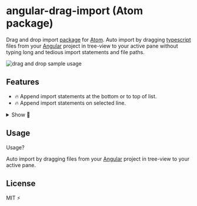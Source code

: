 
# angular-drag-import (Atom package)

Drag and drop import [package] for [Atom]. Auto import by dragging [typescript] files from your [Angular] project in tree-view to your active pane without typing long and tedious import statements and file paths.

![drag and drop sample usage](https://bit.ly/3aV98yI "drag and drop sample")


## Features

* 🔥 Append import statements at the bottom or to top of list.
* 🔥 Append import statements on selected line.
<details>
<summary>Show 💨</summary>
<img src="https://goo.gl/dBRDzj"></img>
</details>


## Usage

Usage?

Auto import by dragging files from your [Angular] project in tree-view to your active pane.


## License

MIT ⚡️

[Angular]: https://angular.io/
[Atom]: https://atom.io/
[package]: https://atom.io/packages
[typescript]: https://www.typescriptlang.org/
